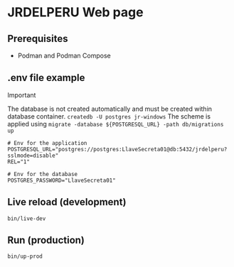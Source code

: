 # JRDELPERU Web page

## Prerequisites

- Podman and Podman Compose

## .env file example

> [!IMPORTANT]
> The database is not created automatically and must be created within database
> container.
> `createdb -U postgres jr-windows`
> The scheme is applied using
> `migrate -database ${POSTGRESQL_URL} -path db/migrations up`

```shell
# Env for the application
POSTGRESQL_URL="postgres://postgres:LlaveSecreta01@db:5432/jrdelperu?sslmode=disable"
REL="1"

# Env for the database
POSTGRES_PASSWORD="LlaveSecreta01"
```

## Live reload (development)

```shell
bin/live-dev
```

## Run (production)

```shell
bin/up-prod
```

